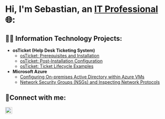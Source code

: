 <h1>Hi, I'm Sebastian, an <a href="www.linkedin.com/in/sebastiandguzman/">IT Professional</a>🌐:</h1>

<h2>👨‍💻 Information Technology Projects:</h2>

- <b>osTicket (Help Desk Ticketing System)</b>
  - [osTicket: Prerequisites and Installation](https://github.com/sebastian-deguzman/osticket-prereqs)
  - [osTicket: Post-Installation Configuration](https://github.com/sebastian-deguzman/post-install-config)
  - [osTicket: Ticket Lifecycle Examples](https://github.com/sebastian-deguzman/ticket-lifecycle)
- <b>Microsoft Azure</b>
  - [Configuring On-premises Active Directory within Azure VMs](https://github.com/sebastian-deguzman/configure-ad)
  - [Network Security Groups (NSGs) and Inspecting Network Protocols](https://github.com/sebastian-deguzman/azure-network-protocols)

<h2>🤳Connect with me:</h2>

[<img align="left" alt="Josh | LinkedIn" width="22px" src="https://cdn.jsdelivr.net/npm/simple-icons@v3/icons/linkedin.svg" />][linkedin]

[linkedin]: www.linkedin.com/in/sebastiandguzman/

